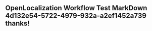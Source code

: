<properties
ms.topic="hero-topic1"
ms.test1="hero-topic"
ms.test2="test"/>

## OpenLocalization Workflow Test MarkDown 4d132e54-5722-4979-932a-a2ef1452a739 thanks!
